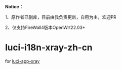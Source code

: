 **Notice：**

1、原作者已删库，目前由我负责更新，自用为主，欢迎PR

2、仅支持FireWall4版本OpenWrt22.03+
# luci-i18n-xray-zh-cn
for [luci-app-xray](https://github.com/yichya/luci-app-xray/tree/versplit)
